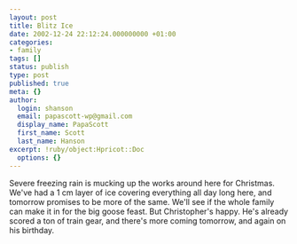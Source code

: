 ```yaml
---
layout: post
title: Blitz Ice
date: 2002-12-24 22:12:24.000000000 +01:00
categories:
- family
tags: []
status: publish
type: post
published: true
meta: {}
author:
  login: shanson
  email: papascott-wp@gmail.com
  display_name: PapaScott
  first_name: Scott
  last_name: Hanson
excerpt: !ruby/object:Hpricot::Doc
  options: {}
---
```

<p>Severe freezing rain is mucking up the works around here for Christmas. We've had a 1 cm layer of ice covering everything all day long here, and tomorrow promises to be more of the same. We'll see if the whole family can make it in for the big goose feast. But Christopher's happy. He's already scored a ton of train gear, and there's more coming tomorrow, and again on his birthday.</p>
